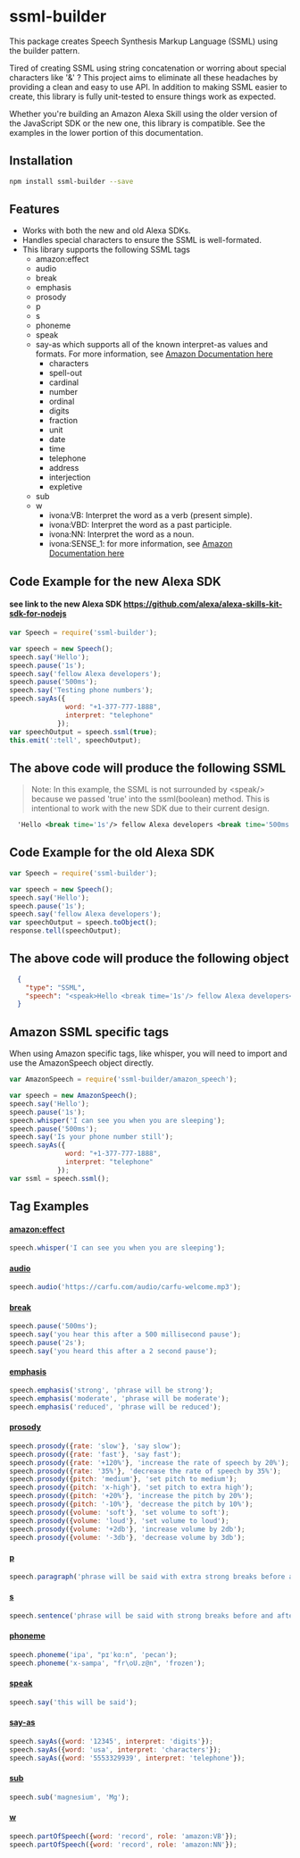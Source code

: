 # ssml-builder
This package creates Speech Synthesis Markup Language (SSML) using the builder pattern.


Tired of creating SSML using string concatenation or worring about special characters like '&amp;' ? This project aims to eliminate all these headaches by providing a clean and easy to use API. In addition to making SSML easier to create, this library is fully unit-tested to ensure things work as expected.

Whether you're building an Amazon Alexa Skill using the older version of the JavaScript SDK or the new one, this library is compatible. See the examples in the lower portion of this documentation.

## Installation
```sh
npm install ssml-builder --save
```
## Features
* Works with both the new and old Alexa SDKs.
* Handles special characters to ensure the SSML is well-formated.
* This library supports the following SSML tags
   * amazon:effect
   * audio
   * break
   * emphasis
   * prosody
   * p
   * s
   * phoneme
   * speak
   * say-as which supports all of the known interpret-as values and formats. For more information, see [Amazon Documentation here](https://developer.amazon.com/public/solutions/alexa/alexa-skills-kit/docs/speech-synthesis-markup-language-ssml-reference#say-as) 
      * characters
      * spell-out
      * cardinal
      * number
      * ordinal
      * digits
      * fraction
      * unit
      * date
      * time
      * telephone
      * address
      * interjection
      * expletive
  * sub
  * w
      * ivona:VB: Interpret the word as a verb (present simple).
      * ivona:VBD: Interpret the word as a past participle.
      * ivona:NN: Interpret the word as a noun.
      * ivona:SENSE_1: for more information, see [Amazon Documentation here](https://developer.amazon.com/public/solutions/alexa/alexa-skills-kit/docs/speech-synthesis-markup-language-ssml-reference#w)  


## Code Example for the new Alexa SDK
#### see link to the new Alexa SDK https://github.com/alexa/alexa-skills-kit-sdk-for-nodejs

```javascript
var Speech = require('ssml-builder');

var speech = new Speech();
speech.say('Hello');
speech.pause('1s');
speech.say('fellow Alexa developers');
speech.pause('500ms');
speech.say('Testing phone numbers');
speech.sayAs({
              word: "+1-377-777-1888",
              interpret: "telephone"
            });
var speechOutput = speech.ssml(true);
this.emit(':tell', speechOutput);
```

## The above code will produce the following SSML
> Note: In this example, the SSML is not surrounded by &lt;speak/&gt; because we passed 'true' into the ssml(boolean) method. This is intentional to work with the new SDK due to their current design.
```xml
  'Hello <break time='1s'/> fellow Alexa developers <break time='500ms'/> Testing phone numbers <say-as interpret-as='telephone'>+1-377-777-1888</say-as>'
```

## Code Example for the old Alexa SDK
```javascript
var Speech = require('ssml-builder');

var speech = new Speech();
speech.say('Hello');
speech.pause('1s');
speech.say('fellow Alexa developers');
var speechOutput = speech.toObject();
response.tell(speechOutput);
```

## The above code will produce the following object
```json
  { 
    "type": "SSML",
    "speech": "<speak>Hello <break time='1s'/> fellow Alexa developers</speak>"
  }
```
## Amazon SSML specific tags
When using Amazon specific tags, like whisper, you will need to import and use the AmazonSpeech object directly.

```javascript
var AmazonSpeech = require('ssml-builder/amazon_speech');

var speech = new AmazonSpeech();
speech.say('Hello');
speech.pause('1s');
speech.whisper('I can see you when you are sleeping');
speech.pause('500ms');
speech.say('Is your phone number still');
speech.sayAs({
              word: "+1-377-777-1888",
              interpret: "telephone"
            });
var ssml = speech.ssml();
```

## Tag Examples

#### [amazon:effect](https://developer.amazon.com/docs/custom-skills/speech-synthesis-markup-language-ssml-reference.html#amazon-effect)
```javascript
speech.whisper('I can see you when you are sleeping');
```

#### [audio](https://developer.amazon.com/docs/custom-skills/speech-synthesis-markup-language-ssml-reference.html#audio) 
```javascript
speech.audio('https://carfu.com/audio/carfu-welcome.mp3');
```

#### [break](https://developer.amazon.com/docs/custom-skills/speech-synthesis-markup-language-ssml-reference.html#break)
```javascript
speech.pause('500ms');
speech.say('you hear this after a 500 millisecond pause');
speech.pause('2s');
speech.say('you heard this after a 2 second pause');
```

#### [emphasis](https://developer.amazon.com/docs/custom-skills/speech-synthesis-markup-language-ssml-reference.html#emphasis)
```javascript
speech.emphasis('strong', 'phrase will be strong');
speech.emphasis('moderate', 'phrase will be moderate');
speech.emphasis('reduced', 'phrase will be reduced');
```

#### [prosody](https://developer.amazon.com/docs/custom-skills/speech-synthesis-markup-language-ssml-reference.html#prosody)
```javascript
speech.prosody({rate: 'slow'}, 'say slow');
speech.prosody({rate: 'fast'}, 'say fast');
speech.prosody({rate: '+120%'}, 'increase the rate of speech by 20%');
speech.prosody({rate: '35%'}, 'decrease the rate of speech by 35%');
speech.prosody({pitch: 'medium'}, 'set pitch to medium');
speech.prosody({pitch: 'x-high'}, 'set pitch to extra high');
speech.prosody({pitch: '+20%'}, 'increase the pitch by 20%');
speech.prosody({pitch: '-10%'}, 'decrease the pitch by 10%');
speech.prosody({volume: 'soft'}, 'set volume to soft');
speech.prosody({volume: 'loud'}, 'set volume to loud');
speech.prosody({volume: '+2db'}, 'increase volume by 2db');
speech.prosody({volume: '-3db'}, 'decrease volume by 3db');
```

#### [p](https://developer.amazon.com/docs/custom-skills/speech-synthesis-markup-language-ssml-reference.html#p)
```javascript
speech.paragraph('phrase will be said with extra strong breaks before and after itself');
```

#### [s](https://developer.amazon.com/docs/custom-skills/speech-synthesis-markup-language-ssml-reference.html#s)
```javascript
speech.sentence('phrase will be said with strong breaks before and after itself');
```

#### [phoneme](https://developer.amazon.com/docs/custom-skills/speech-synthesis-markup-language-ssml-reference.html#phoneme)
```javascript
speech.phoneme('ipa', "pɪˈkɑːn", 'pecan');
speech.phoneme('x-sampa', "fr\oU.z@n", 'frozen');
```

#### [speak](https://developer.amazon.com/docs/custom-skills/speech-synthesis-markup-language-ssml-reference.html#speak)
```javascript
speech.say('this will be said');
```

#### [say-as](https://developer.amazon.com/docs/custom-skills/speech-synthesis-markup-language-ssml-reference.html#say-as)
```javascript
speech.sayAs({word: '12345', interpret: 'digits'});
speech.sayAs({word: 'usa', interpret: 'characters'});
speech.sayAs({word: '5553329939', interpret: 'telephone'});
```

#### [sub](https://developer.amazon.com/docs/custom-skills/speech-synthesis-markup-language-ssml-reference.html#sub)
```javascript
speech.sub('magnesium', 'Mg');
```

#### [w](https://developer.amazon.com/docs/custom-skills/speech-synthesis-markup-language-ssml-reference.html#w)
```javascript
speech.partOfSpeech({word: 'record', role: 'amazon:VB'});
speech.partOfSpeech({word: 'record', role: 'amazon:NN'});
```